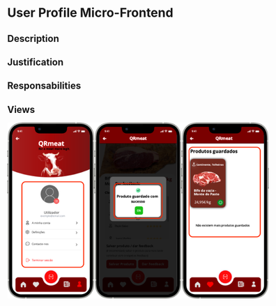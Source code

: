 # User Profile Micro-Frontend

## Description

## Justification

## Responsabilities

## Views
<div style="display: flex;">
    <img src="https://github.com/DuarteVDG/aw-project/blob/main/micro-frontends/images/UserProfile1.png?raw=true" style="width: 200px; height: auto;">
    <img src="https://github.com/DuarteVDG/aw-project/blob/main/micro-frontends/images/UserProfile3.png?raw=true" style="width: 200px; height: auto;">
    <img src="https://github.com/DuarteVDG/aw-project/blob/main/micro-frontends/images/UserProfile2.png?raw=true" style="width: 200px; height: auto;">
    
</div>
